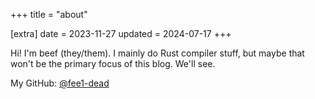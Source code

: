 +++
title = "about"

[extra]
date = 2023-11-27
updated = 2024-07-17
+++

Hi! I'm beef (they/them). I mainly do Rust compiler stuff, but maybe that won't be the primary focus of this blog. We'll see.

My GitHub: [@fee1-dead](https://github.com/fee1-dead)

